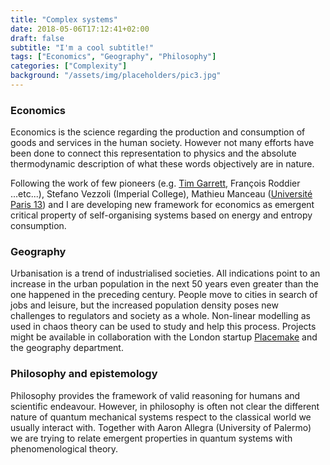 ```yaml
---
title: "Complex systems"
date: 2018-05-06T17:12:41+02:00
draft: false
subtitle: "I'm a cool subtitle!"
tags: ["Economics", "Geography", "Philosophy"]
categories: ["Complexity"]
background: "/assets/img/placeholders/pic3.jpg"
---
```


### Economics
Economics is the science regarding the production and consumption of goods and services in the human society. However not many efforts have been done to connect this representation to physics and the absolute thermodynamic description of what these words objectively are in nature.

Following the work of few pioneers (e.g. [Tim Garrett](http://www.inscc.utah.edu/~tgarrett/Economics/Economics.html), François Roddier ...etc...), Stefano Vezzoli (Imperial College), Mathieu Manceau ([Université Paris 13](https://scholar.google.com/citations?view_op=view_org&amp;hl=en&amp;org=8314578326704454009)) and I are developing new framework for economics as emergent critical property of self-organising systems based on energy and entropy consumption.

### Geography
Urbanisation is a trend of industrialised societies. All indications point to an increase in the urban population in the next 50 years even greater than the one happened in the preceding century. People move to cities in search of jobs and leisure, but the increased population density poses new challenges to regulators and society as a whole. Non-linear modelling as used in chaos theory can be used to study and help this process. Projects might be available in collaboration with the London startup [Placemake](http://www.placemake.io/) and the geography department.

### Philosophy and epistemology
Philosophy provides the framework of valid reasoning for humans and scientific endeavour. However, in philosophy is often not clear the different nature of quantum mechanical systems respect to the classical world we usually interact with. Together with Aaron Allegra (University of Palermo) we are trying to relate emergent properties in quantum systems with phenomenological theory.
